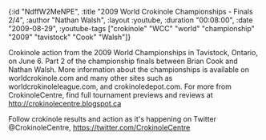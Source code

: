 {:id "NdffW2MeNPE",
 :title "2009 World Crokinole Championships - Finals 2/4",
 :author "Nathan Walsh",
 :layout :youtube,
 :duration "00:08:00",
 :date "2009-08-29",
 :youtube-tags
 ["crokinole"
  "WCC"
  "world"
  "championship"
  "2009"
  "tavistock"
  "Cook"
  "Walsh"]}


Crokinole action from the 2009 World Championships in Tavistock, Ontario, on June 6. Part 2 of the championship finals between Brian Cook and Nathan Walsh. More information about the championships is available on worldcrokinole.com and many other sites such as worldcrokinoleleague.com, and crokinoledepot.com. For more from CrokinoleCentre, find full tournament previews and reviews at http://crokinolecentre.blogspot.ca

Follow crokinole results and action as it's happening on Twitter @CrokinoleCentre, https://twitter.com/CrokinoleCentre
